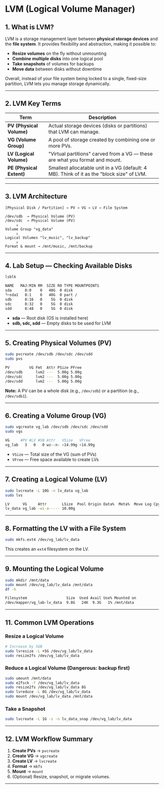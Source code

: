 # **LVM (Logical Volume Manager)**

## **1. What is LVM?**

LVM is a storage management layer between **physical storage devices** and the **file system**.
It provides flexibility and abstraction, making it possible to:

* **Resize volumes** on the fly without unmounting
* **Combine multiple disks** into one logical pool
* **Take snapshots** of volumes for backups
* **Move data** between disks without downtime

Overall, instead of your file system being locked to a single, fixed-size partition, LVM lets you manage storage dynamically.

---

## **2. LVM Key Terms**

| Term                     | Description                                                                                |
| ------------------------ | ------------------------------------------------------------------------------------------ |
| **PV (Physical Volume)** | Actual storage devices (disks or partitions) that LVM can manage.                          |
| **VG (Volume Group)**    | A pool of storage created by combining one or more PVs.                                    |
| **LV (Logical Volume)**  | "Virtual partitions" carved from a VG — these are what you format and mount.               |
| **PE (Physical Extent)** | Smallest allocatable unit in a VG (default: 4 MB). Think of it as the "block size" of LVM. |

---

## **3. LVM Architecture**

```
[Physical Disk / Partition] → PV → VG → LV → File System

/dev/sdb  → Physical Volume (PV)
/dev/sdc  → Physical Volume (PV)
     ↓
Volume Group "vg_data"
     ↓
Logical Volumes "lv_music", "lv_backup"
     ↓
Format & mount → /mnt/music, /mnt/backup
```

---

## **4. Lab Setup — Checking Available Disks**

```bash
lsblk

NAME   MAJ:MIN RM  SIZE RO TYPE MOUNTPOINTS
sda      8:0    0   40G  0 disk 
└─sda1   8:1    0   40G  0 part /
sdb      8:16   0    5G  0 disk 
sdc      8:32   0    5G  0 disk 
sdd      8:48   0    5G  0 disk 
```

* **sda** — Root disk (OS is installed here)
* **sdb, sdc, sdd** — Empty disks to be used for LVM

---

## **5. Creating Physical Volumes (PV)**

```bash
sudo pvcreate /dev/sdb /dev/sdc /dev/sdd
sudo pvs

PV         VG Fmt  Attr PSize PFree
/dev/sdb      lvm2 ---  5.00g 5.00g
/dev/sdc      lvm2 ---  5.00g 5.00g
/dev/sdd      lvm2 ---  5.00g 5.00g
```

**Note:** A PV can be a whole disk (e.g., `/dev/sdb`) or a partition (e.g., `/dev/sdb1`).

---

## **6. Creating a Volume Group (VG)**

```bash
sudo vgcreate vg_lab /dev/sdb /dev/sdc /dev/sdd
sudo vgs

VG     #PV #LV #SN Attr   VSize   VFree  
vg_lab   3   0   0 wz--n- <14.99g <14.99g
```

* `VSize` — Total size of the VG (sum of PVs)
* `VFree` — Free space available to create LVs

---

## **7. Creating a Logical Volume (LV)**

```bash
sudo lvcreate -L 10G -n lv_data vg_lab
sudo lvs

LV      VG     Attr       LSize  Pool Origin Data%  Meta%  Move Log Cpy%Sync Convert
lv_data vg_lab -wi-a----- 10.00g
```

---

## **8. Formatting the LV with a File System**

```bash
sudo mkfs.ext4 /dev/vg_lab/lv_data
```

This creates an `ext4` filesystem on the LV.

---

## **9. Mounting the Logical Volume**

```bash
sudo mkdir /mnt/data
sudo mount /dev/vg_lab/lv_data /mnt/data
df -h

Filesystem                  Size  Used Avail Use% Mounted on
/dev/mapper/vg_lab-lv_data  9.8G   24K  9.3G   1% /mnt/data
```
---


## **11. Common LVM Operations**

### Resize a Logical Volume

```bash
# Increase by 5GB
sudo lvresize -L +5G /dev/vg_lab/lv_data
sudo resize2fs /dev/vg_lab/lv_data
```

### Reduce a Logical Volume (Dangerous: backup first)

```bash
sudo umount /mnt/data
sudo e2fsck -f /dev/vg_lab/lv_data
sudo resize2fs /dev/vg_lab/lv_data 8G
sudo lvreduce -L 8G /dev/vg_lab/lv_data
sudo mount /dev/vg_lab/lv_data /mnt/data
```

### Take a Snapshot

```bash
sudo lvcreate -L 1G -s -n lv_data_snap /dev/vg_lab/lv_data
```

---

## **12. LVM Workflow Summary**

1. **Create PVs** → `pvcreate`
2. **Create VG** → `vgcreate`
3. **Create LV** → `lvcreate`
4. **Format** → `mkfs`
5. **Mount** → `mount`
6. (Optional) Resize, snapshot, or migrate volumes.

---

